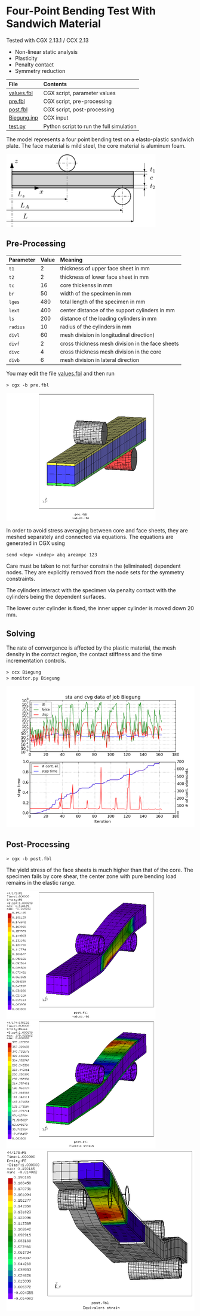 # Four-Point Bending Test With Sandwich Material
Tested with CGX 2.13.1 / CCX 2.13

+ Non-linear static analysis
+ Plasticity
+ Penalty contact
+ Symmetry reduction

File                        | Contents    
:-------------             | :-------------
[values.fbl](values.fbl)   | CGX script, parameter values
[pre.fbl](pre.fbl)         | CGX script, pre-processing
[post.fbl](post.fbl)       | CGX script, post-processing
[Biegung.inp](Biegung.inp) | CCX input
[test.py](test.py)         | Python script to run the full simulation

The model represents a four point bending test on a elasto-plastic sandwich plate. The face material is mild steel, the core material is aluminum foam.

<img src="4pb.png" width="400" title="Dimensions">

## Pre-Processing

| Parameter | Value | Meaning |
| :------------- |  :------------- | :------------- |
| `t1` | 2 | thickness of upper face sheet in mm |
| `t2` | 2 | thickness of lower face sheet in mm|
| `tc` | 16 | core thickenss in mm |
| `br` | 50 | width of the specimen in mm |
| `lges` | 480 | total length of the specimen in mm |
| `lext` | 400 | center distance of the support cylinders in mm |
| `ls` | 200 | distance of the loading cylinders in mm |
| `radius` | 10 | radius of the cylinders in mm |
| `divl` | 60 | mesh division in longitudinal direction) |
| `divf` | 2 | cross thickness mesh division in the face sheets |
| `divc` | 4 | cross thickness mesh division in the core |
| `divb` | 6 | mesh division in lateral direction |

You may edit the file [values.fbl](values.fbl) and then run
```
> cgx -b pre.fbl
```
<img src="Refs/mesh.png" width="400" title="Faces and core are separately meshed.">

In order to avoid stress averaging between core and face sheets, they are meshed separately and connected via equations. The equations are generated in CGX using
```
send <dep> <indep> abq areampc 123
```
Care must be taken to not further constrain the (eliminated) dependent nodes. They are explicitly removed from the node sets for the symmetry constraints.

The cylinders interact with the specimen via penalty contact with the cylinders being the dependent surfaces.

The lower outer cylinder is fixed, the inner upper cylinder is moved down 20 mm.

## Solving
The rate of convergence is affected by the plastic material, the mesh density in the contact region, the contact stiffness and the time incrementation controls.
```
> ccx Biegung
> monitor.py Biegung
```
<img src="Biegung.png" title="Convergence plot">

## Post-Processing
```
> cgx -b post.fbl
```
The yield stress of the face sheets is much higher than that of the core. The specimen fails by core shear, the center zone with pure bending load remains in the elastic range.

<img src="Refs/PE.png" width="400" title="Equivalent strain"><img src="Refs/SE.png" width="400" title="Equivalent stress">
<img src="Refs/PE-expanded.png" title="Equivalent strain, expanded model with the core exposed">
